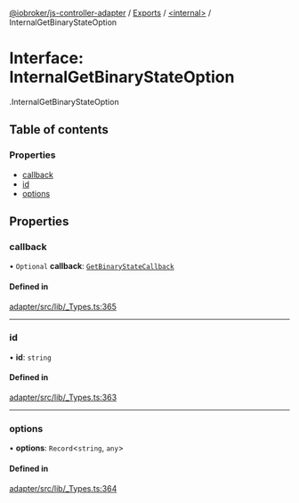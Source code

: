 [@iobroker/js-controller-adapter](../README.md) / [Exports](../modules.md) / [<internal\>](../modules/internal_.md) / InternalGetBinaryStateOption

# Interface: InternalGetBinaryStateOption

[<internal>](../modules/internal_.md).InternalGetBinaryStateOption

## Table of contents

### Properties

- [callback](internal_.InternalGetBinaryStateOption.md#callback)
- [id](internal_.InternalGetBinaryStateOption.md#id)
- [options](internal_.InternalGetBinaryStateOption.md#options)

## Properties

### callback

• `Optional` **callback**: [`GetBinaryStateCallback`](../modules/internal_.md#getbinarystatecallback)

#### Defined in

[adapter/src/lib/_Types.ts:365](https://github.com/ioBroker/ioBroker.js-controller/blob/959e51d6/packages/adapter/src/lib/_Types.ts#L365)

___

### id

• **id**: `string`

#### Defined in

[adapter/src/lib/_Types.ts:363](https://github.com/ioBroker/ioBroker.js-controller/blob/959e51d6/packages/adapter/src/lib/_Types.ts#L363)

___

### options

• **options**: `Record`<`string`, `any`\>

#### Defined in

[adapter/src/lib/_Types.ts:364](https://github.com/ioBroker/ioBroker.js-controller/blob/959e51d6/packages/adapter/src/lib/_Types.ts#L364)
